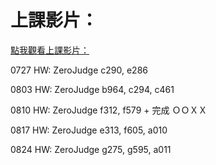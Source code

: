 # 上課影片：
[點我觀看上課影片：](https://www.youtube.com/playlist?list=PLdvY4QzZf7AmzTbeANNb9OToB0xc_KEB-)

0727 HW:
ZeroJudge c290, e286

0803 HW:
ZeroJudge b964, c294, c461

0810 HW:
ZeroJudge f312, f579 + 完成 ＯＯＸＸ

0817 HW:
ZeroJudge e313, f605, a010

0824 HW:
ZeroJudge g275, g595, a011